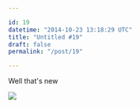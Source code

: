 ```yaml
---

id: 19
datetime: "2014-10-23 13:18:29 UTC"
title: "Untitled #19"
draft: false
permalink: "/post/19"

---
```


Well that's new

![](https://storage.googleapis.com/icco-cloud/photos/2019/a58999c7-be65-4f39-acee-2a3fca3c319b.png)


